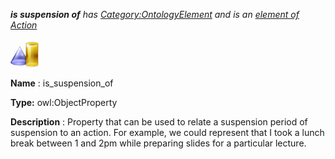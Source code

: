 ___is suspension of__ 
 has
 [Category:OntologyElement](../../Category/OntologyElement "Category:OntologyElement") 
 and is an
 [element of](../../Property/ElementOf "Property:ElementOf") 
[Action](../../Submissions/Action "Submissions:Action")_




  





[![ObjectProperty](../images/thumb/c/c3/ObjectProperty.gif/45px-ObjectProperty.gif)](../../Image/ObjectProperty.gif "ObjectProperty")


__Name__ 
 : is\_suspension\_of
 



__Type:__ 
 owl:ObjectProperty
 



__Description__ 
 : Property that can be used to relate a suspension period of suspension to an action. For example, we could represent that I took a lunch break between 1 and 2pm while preparing slides for a particular lecture.